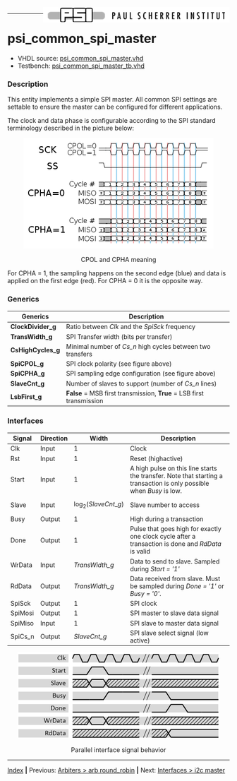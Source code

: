 <img align="right" src="../psi_logo.png">

***
# psi_common_spi_master

- VHDL source: [psi_common_spi_master.vhd](../../hdl/psi_common_spi_master.vhd)
- Testbench: [psi_common_spi_master_tb.vhd](../../testbench/psi_common_spi_master_tb/psi_common_spi_master_tb.vhd)

### Description

This entity implements a simple SPI master. All common SPI settings are
settable to ensure the master can be configured for different
applications.

The clock and data phase is configurable according to the SPI standard
terminology described in the picture below:

<p align="center"><img src="ch10_1_fig23.png"> </p>
<p align="center"> CPOL and CPHA meaning </p>

For CPHA = 1, the sampling happens on the second edge (blue) and data is
applied on the first edge (red). For CPHA = 0 it is the opposite way.

### Generics

Generics            | Description
--------------------|---------------------------------------------------
**ClockDivider\_g** | Ratio between *Clk* and the *SpiSck* frequency
**TransWidth\_g**   | SPI Transfer width (bits per transfer)
**CsHighCycles\_g** | Minimal number of *Cs\_n* high cycles between two transfers
**SpiCPOL\_g**      | SPI clock polarity (see figure above)
**SpiCPHA\_g**      |  SPI sampling edge configuration (see figure above)
**SlaveCnt\_g**     |  Number of slaves to support (number of *Cs\_n* lines)
**LsbFirst\_g**     |  **False** = MSB first transmission, **True** = LSB first transmission

### Interfaces

Signal           | Direction | Width           | Description     
-----------------|-----------|-----------------|-----------------
 Clk             | Input     | 1               | Clock           
 Rst             | Input     | 1               | Reset (highactive)
 Start           | Input     | 1               | A high pulse on this line starts the transfer. Note that starting a transaction is  only possible when *Busy* is low.
 Slave           | Input     | $$\log_{2}{(SlaveCnt\_ g)}$$  | Slave number to access  
 Busy            | Output    | 1               | High during a transaction     
 Done            | Output    | 1               | Pulse that goes high for exactly one clock cycle after a transaction is done and *RdData* is valid        
 WrData          | Input     | *TransWidth\_g* | Data to send to  slave. Sampled  during *Start = '1'*     
 RdData          | Output    | *TransWidth\_g* | Data received from slave. Must be sampled during *Done = '1'* or *Busy = '0'*.          
 SpiSck          | Output    | 1               | SPI clock      
 SpiMosi         | Output    | 1               | SPI master to slave data signal         
 SpiMiso         | Input     | 1               | SPI slave to master data signal          
 SpiCs\_n        | Output    | *SlaveCnt\_g*   | SPI slave select signal (low active)


<p align="center"><img src="ch10_1_fig24.png"> </p>
<p align="center"> Parallel interface signal behavior </p>

***
[Index](../psi_common_index.md) **|** Previous: [Arbiters > arb round_robin](../ch9_arbiters/ch9_2_arb_round_robin.md) **|** Next: [Interfaces > i2c master](../ch10_interfaces/ch10_2_i2c_master.md)
